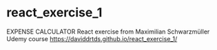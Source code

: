# react_exercise_1
EXPENSE CALCULATOR
React exercise from Maximilian Schwarzmüller Udemy course
https://daviddrtds.github.io/react_exercise_1/
